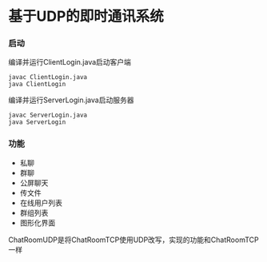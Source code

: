 # 基于UDP的即时通讯系统

### 启动

编译并运行ClientLogin.java启动客户端

```
javac ClientLogin.java
java ClientLogin
```

编译并运行ServerLogin.java启动服务器

```
javac ServerLogin.java
java ServerLogin
```

### 功能

* 私聊
* 群聊
* 公屏聊天
* 传文件
* 在线用户列表
* 群组列表
* 图形化界面

ChatRoomUDP是将ChatRoomTCP使用UDP改写，实现的功能和ChatRoomTCP一样
